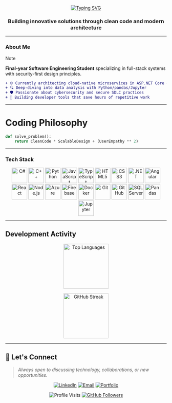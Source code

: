<p align="center">
  <a href="https://git.io/typing-svg">
    <img src="https://readme-typing-svg.demolab.com?font=Roboto+Condensed&weight=700&size=32&duration=2800&pause=1000&color=2E8B57&center=true&vCenter=true&width=800&height=100&lines=Hello%2C+I'm+Lana+Mustafic;Aspiring+Full-Stack+Developer" alt="Typing SVG" />
  </a>
</p>

<h3 align="center">Building innovative solutions through clean code and modern architecture</h3>

---

### About Me
> [!NOTE]
> **Final-year Software Engineering Student** specializing in full-stack systems with security-first design principles.

```diff
+ 🌐 Currently architecting cloud-native microservices in ASP.NET Core & Azure
+ 🔍 Deep-diving into data analysis with Python/pandas/Jupyter
+ 🛡️ Passionate about cybersecurity and secure SDLC practices
+ 🚀 Building developer tools that save hours of repetitive work
```

---

# Coding Philosophy

```python
def solve_problem():
    return CleanCode * ScalableDesign + (UserEmpathy ** 2)
```
---

### Tech Stack

<p align="center">
  <!-- Languages -->
  <img src="https://cdn.jsdelivr.net/gh/devicons/devicon/icons/csharp/csharp-original.svg" height="48" alt="C#" />
  <img src="https://cdn.jsdelivr.net/gh/devicons/devicon/icons/cplusplus/cplusplus-original.svg" height="48" alt="C++" />
  <img src="https://cdn.jsdelivr.net/gh/devicons/devicon/icons/python/python-original.svg" height="48" alt="Python" />
  <img src="https://cdn.jsdelivr.net/gh/devicons/devicon/icons/javascript/javascript-original.svg" height="48" alt="JavaScript" />
  <img src="https://cdn.jsdelivr.net/gh/devicons/devicon/icons/typescript/typescript-original.svg" height="48" alt="TypeScript" />
  <img src="https://cdn.jsdelivr.net/gh/devicons/devicon/icons/html5/html5-original.svg" height="48" alt="HTML5" />
  <img src="https://cdn.jsdelivr.net/gh/devicons/devicon/icons/css3/css3-original.svg" height="48" alt="CSS3" />
  
  <!-- Frameworks -->
  <img src="https://cdn.jsdelivr.net/gh/devicons/devicon/icons/dot-net/dot-net-original.svg" height="48" alt=".NET" />
  <img src="https://cdn.jsdelivr.net/gh/devicons/devicon/icons/angularjs/angularjs-original.svg" height="48" alt="Angular" />
  <img src="https://cdn.jsdelivr.net/gh/devicons/devicon/icons/react/react-original.svg" height="48" alt="React" />
  
  <!-- Backend/Cloud -->
  <img src="https://cdn.jsdelivr.net/gh/devicons/devicon/icons/nodejs/nodejs-original.svg" height="48" alt="Node.js" />
  <img src="https://cdn.jsdelivr.net/gh/devicons/devicon/icons/azure/azure-original.svg" height="48" alt="Azure" />
  <img src="https://cdn.jsdelivr.net/gh/devicons/devicon/icons/firebase/firebase-plain.svg" height="48" alt="Firebase" />
  
  <!-- DevOps -->
  <img src="https://cdn.jsdelivr.net/gh/devicons/devicon/icons/docker/docker-original.svg" height="48" alt="Docker" />
  <img src="https://cdn.jsdelivr.net/gh/devicons/devicon/icons/git/git-original.svg" height="48" alt="Git" />
  <img src="https://cdn.jsdelivr.net/gh/devicons/devicon/icons/github/github-original.svg" height="48" alt="GitHub" />
  
  <!-- Data -->
  <img src="https://www.svgrepo.com/show/303229/microsoft-sql-server-logo.svg" height="48" alt="SQL Server" />
  <img src="https://cdn.jsdelivr.net/gh/devicons/devicon/icons/pandas/pandas-original.svg" height="48" alt="Pandas" />
  <img src="https://cdn.jsdelivr.net/gh/devicons/devicon/icons/jupyter/jupyter-original.svg" height="48" alt="Jupyter" />
</p>

---

## Development Activity

<div align="center" style="margin: 1rem 0">
  <img src="https://github-readme-stats.vercel.app/api/top-langs/?username=lana-mustafic&layout=compact&hide_border=true&langs_count=5&title_color=000000&text_color=000000&bg_color=ffffff" 
       alt="Top Languages" 
       style="height: 140px; display: block; margin: 0 auto 0.5rem;">
       
  <img src="https://streak-stats.demolab.com/?user=lana-mustafic&hide_border=true&stroke=000000&background=ffffff&currStreakNum=000000&sideNums=000000&currStreakLabel=000000&sideLabels=000000" 
       alt="GitHub Streak" 
       style="height: 140px; display: block; margin: 0 auto;">
</div>

---
## 💬 Let's Connect

> *Always open to discussing technology, collaborations, or new opportunities.*

<div align="center">

[![LinkedIn](https://img.shields.io/badge/-CONNECT_ON_LINKEDIN-0A66C2?style=for-the-badge&logo=linkedin&logoColor=white)](https://linkedin.com/in/lana-mustafic)
[![Email](https://img.shields.io/badge/-REACH_VIA_EMAIL-EA4335?style=for-the-badge&logo=gmail&logoColor=white)](mailto:llanamustafic@gmail.com)
[![Portfolio](https://img.shields.io/badge/-VIEW_MY_PORTFOLIO-2563EB?style=for-the-badge&logo=google-chrome&logoColor=white)](https://lana-mustafic.github.io/portfolio/)

</div>

<p align="center">
  <img src="https://komarev.com/ghpvc/?username=lana-mustafic&label=PROFILE+VISITS&color=2563EB&style=for-the-badge" alt="Profile Visits">
  <a href="https://github.com/lana-mustafic?tab=followers">
    <img src="https://img.shields.io/github/followers/lana-mustafic?label=FOLLOWERS&style=for-the-badge&color=581c87" alt="GitHub Followers">
  </a>
</p>


